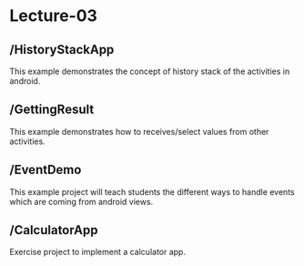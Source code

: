# Lecture-03


  
## /HistoryStackApp 
 This example demonstrates the concept of history stack of the activities in android.
 
## /GettingResult 
 This example demonstrates how to receives/select values from other activities.
 
## /EventDemo
This example project will teach students the different ways to handle events which are coming from android views. 


## /CalculatorApp
  Exercise project to implement a calculator app.
  
